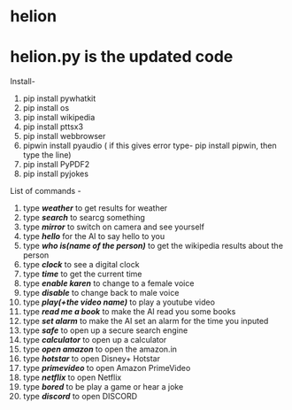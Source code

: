 # helion

# helion.py is the updated code

Install-
1. pip install pywhatkit
2. pip install os
3. pip install wikipedia
4. pip install pttsx3
5. pip install webbrowser
6. pipwin install pyaudio ( if this gives error type- pip install pipwin, then type the line)
7. pip install PyPDF2
8. pip install pyjokes



List of commands -
1. type ***weather*** to get results for weather
2. type ***search*** to searcg something
3. type ***mirror*** to switch on camera and see yourself
4. type ***hello*** for the AI to say hello to you
5. type ***who is(name of the person)*** to get the wikipedia results about the person
6. type ***clock*** to see a digital clock
7. type ***time*** to get the current time
8. type ***enable karen*** to change to a female voice
9. type ***disable*** to change back to male voice
10. type ***play(+the video name)*** to play a youtube video
11. type ***read me a book*** to make the AI read you some books
12. type ***set alarm*** to make the AI set an alarm for the time you inputed
13. type ***safe*** to open up a secure search engine
14. type ***calculator*** to open up a calculator
15. type ***open amazon*** to open the amazon.in
16. type ***hotstar*** to open Disney+ Hotstar
17. type ***primevideo*** to open Amazon PrimeVideo
18. type ***netflix*** to open Netflix
19. type ***bored*** to be play a game or hear a joke
20. type ***discord*** to open DISCORD
